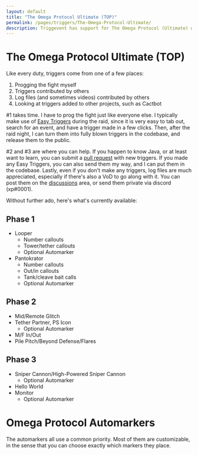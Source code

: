 ```yaml
---
layout: default
title: "The Omega Protocol Ultimate (TOP)"
permalink: /pages/triggers/The-Omega-Protocol-Ultimate/
description: Triggevent has support for The Omega Protocol (Ultimate) with Triggers and Automarks
---
```


# The Omega Protocol Ultimate (TOP)

Like every duty, triggers come from one of a few places:
1. Progging the fight myself
2. Triggers contributed by others
3. Log files (and sometimes videos) contributed by others
4. Looking at triggers added to other projects, such as Cactbot

#1 takes time. I have to prog the fight just like everyone else. I typically make use of
[Easy Triggers](/pages/tutorials/Easy-Triggers.md) during the raid, since it is very easy to
tab out, search for an event, and have a trigger made in a few clicks. Then, after the raid
night, I can turn them into fully blown triggers in the codebase, and release them to the public.

#2 and #3 are where you can help. If you happen to know Java, or at least want to learn, you can
submit a [pull request](https://github.com/xpdota/event-trigger/pulls) with new triggers. If you
made any Easy Triggers, you can also send them my way, and I can put them in the codebase. Lastly,
even if you don't make any triggers, log files are much appreciated, especially if there's also
a VoD to go along with it. You can post them on the 
[discussions](https://github.com/xpdota/event-trigger/discussions) area, or send them private
via discord (xp#0001).


Without further ado, here's what's currently available:

## Phase 1

- Looper
  - Number callouts
  - Tower/tether callouts
  - Optional Automarker
- Pantokrator
  - Number callouts
  - Out/in callouts
  - Tank/cleave bait calls
  - Optional Automarker

## Phase 2

- Mid/Remote Glitch
- Tether Partner, PS Icon
  - Optional Automarker
- M/F In/Out
- Pile Pitch/Beyond Defense/Flares

## Phase 3

- Sniper Cannon/High-Powered Sniper Cannon
  - Optional Automarker
- Hello World
- Monitor
  - Optional Automarker

# Omega Protocol Automarkers

The automarkers all use a common priority. Most of them are customizable, in the sense that you 
can choose exactly which markers they place.